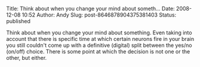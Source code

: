 Title: Think about when you change your mind about someth...
Date: 2008-12-08 10:52
Author: Andy
Slug: post-8646878904375381403
Status: published

Think about when you change your mind about something. Even taking into account that there is specific time at which certain neurons fire in your brain you still couldn't come up with a definitive (digital) split between the yes/no (on/off) choice. There is some point at which the decision is not one or the other, but either.
